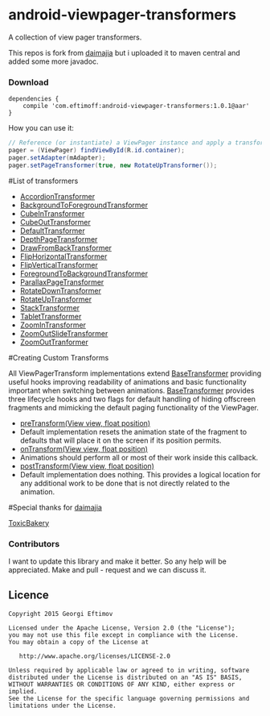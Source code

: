 android-viewpager-transformers  
==============================

A collection of view pager transformers.

This repos is fork from [daimajia](https://github.com/daimajia/ViewPagerTransforms) but i uploaded it to maven central and added some more javadoc.

### Download    

	dependencies {
		compile 'com.eftimoff:android-viewpager-transformers:1.0.1@aar'
	}

How you can use it:

```java 
// Reference (or instantiate) a ViewPager instance and apply a transformer
pager = (ViewPager) findViewById(R.id.container);
pager.setAdapter(mAdapter);
pager.setPageTransformer(true, new RotateUpTransformer());
```

#List of transformers

* [AccordionTransformer](https://github.com/geftimov/android-viewpager-transformers/wiki/AccordionTransformer)
* [BackgroundToForegroundTransformer](https://github.com/geftimov/android-viewpager-transformers/wiki/BackgroundToForegroundTransformer)
* [CubeInTransformer](https://github.com/geftimov/android-viewpager-transformers/wiki/CubeInTransformer)
* [CubeOutTransformer](https://github.com/geftimov/android-viewpager-transformers/wiki/CubeOutTransformer)
* [DefaultTransformer](https://github.com/geftimov/android-viewpager-transformers/wiki/DefaultTransformer)
* [DepthPageTransformer](https://github.com/geftimov/android-viewpager-transformers/wiki/DepthPageTransformer)
* [DrawFromBackTransformer](https://github.com/geftimov/android-viewpager-transformers/wiki/DrawFromBackTransformer)
* [FlipHorizontalTransformer](https://github.com/geftimov/android-viewpager-transformers/wiki/FlipHorizontalTransformer)
* [FlipVerticalTransformer](https://github.com/geftimov/android-viewpager-transformers/wiki/FlipVerticalTransformer)
* [ForegroundToBackgroundTransformer](https://github.com/geftimov/android-viewpager-transformers/wiki/ForegroundToBackgroundTransformer)
* [ParallaxPageTransformer](https://github.com/geftimov/android-viewpager-transformers/wiki/ParallaxPageTransformer)
* [RotateDownTransformer](https://github.com/geftimov/android-viewpager-transformers/wiki/RotateDownTransformer)
* [RotateUpTransformer](https://github.com/geftimov/android-viewpager-transformers/wiki/RotateUpTransformer)
* [StackTransformer](https://github.com/geftimov/android-viewpager-transformers/wiki/StackTransformer)
* [TabletTransformer](https://github.com/geftimov/android-viewpager-transformers/wiki/TabletTransformer)
* [ZoomInTransformer](https://github.com/geftimov/android-viewpager-transformers/wiki/ZoomInTransformer)
* [ZoomOutSlideTransformer](https://github.com/geftimov/android-viewpager-transformers/wiki/ZoomOutSlideTransformer)
* [ZoomOutTranformer](https://github.com/geftimov/android-viewpager-transformers/wiki/ZoomOutTranformer)





#Creating Custom Transforms

All ViewPagerTransform implementations extend [BaseTransformer](https://github.com/geftimov/android-viewpager-transformers/blob/master/library/src/main/java/com/eftimoff/viewpager/tranformators/BaseTransformer.java) providing useful hooks improving readability of animations and basic functionality important when switching between animations. [BaseTransformer](https://github.com/geftimov/android-viewpager-transformers/blob/master/library/src/main/java/com/eftimoff/viewpager/tranformators/BaseTransformer.java) provides three lifecycle hooks and two flags for default handling of hiding offscreen fragments and mimicking the default paging functionality of the ViewPager.

* [preTransform(View view, float position)](https://github.com/geftimov/android-viewpager-transformers/blob/master/library/src/main/java/com/eftimoff/viewpager/tranformators/BaseTransformer.java#L42)
 * Default implementation resets the animation state of the fragment to defaults that will place it on the screen if its position permits.
* [onTransform(View view, float position)](https://github.com/geftimov/android-viewpager-transformers/blob/master/library/src/main/java/com/eftimoff/viewpager/tranformators/BaseTransformer.java#L14)
 * Animations should perform all or most of their work inside this callback.
* [postTransform(View view, float position)](https://github.com/geftimov/android-viewpager-transformers/blob/master/library/src/main/java/com/eftimoff/viewpager/tranformators/BaseTransformer.java#L75)
 * Default implementation does nothing. This provides a logical location for any additional work to be done that is not directly related to the animation.

#Special thanks for
[daimajia](https://github.com/daimajia)

[ToxicBakery](https://github.com/ToxicBakery)

### Contributors

I want to update this library and make it better. So any help will be appreciated.
Make and pull - request and we can discuss it.

## Licence

    Copyright 2015 Georgi Eftimov

    Licensed under the Apache License, Version 2.0 (the "License");
    you may not use this file except in compliance with the License.
    You may obtain a copy of the License at

       http://www.apache.org/licenses/LICENSE-2.0

    Unless required by applicable law or agreed to in writing, software
    distributed under the License is distributed on an "AS IS" BASIS,
    WITHOUT WARRANTIES OR CONDITIONS OF ANY KIND, either express or implied.
    See the License for the specific language governing permissions and
    limitations under the License.
